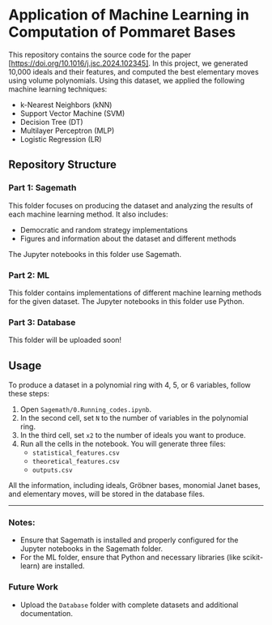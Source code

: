 # Application of Machine Learning in Computation of Pommaret Bases

This repository contains the source code for the paper [https://doi.org/10.1016/j.jsc.2024.102345]. In this project, we generated 10,000 ideals and their features, and computed the best elementary moves using volume polynomials. Using this dataset, we applied the following machine learning techniques:
- k-Nearest Neighbors (kNN)
- Support Vector Machine (SVM)
- Decision Tree (DT)
- Multilayer Perceptron (MLP)
- Logistic Regression (LR)

## Repository Structure

### Part 1: Sagemath

This folder focuses on producing the dataset and analyzing the results of each machine learning method. It also includes:
- Democratic and random strategy implementations
- Figures and information about the dataset and different methods

The Jupyter notebooks in this folder use Sagemath.

### Part 2: ML

This folder contains implementations of different machine learning methods for the given dataset. The Jupyter notebooks in this folder use Python.

### Part 3: Database

This folder will be uploaded soon!

## Usage

To produce a dataset in a polynomial ring with 4, 5, or 6 variables, follow these steps:

1. Open `Sagemath/0.Running_codes.ipynb`.
2. In the second cell, set `N` to the number of variables in the polynomial ring.
3. In the third cell, set `x2` to the number of ideals you want to produce.
4. Run all the cells in the notebook. You will generate three files:
   - `statistical_features.csv`
   - `theoretical_features.csv`
   - `outputs.csv`

All the information, including ideals, Gröbner bases, monomial Janet bases, and elementary moves, will be stored in the database files.

---

### Notes:
- Ensure that Sagemath is installed and properly configured for the Jupyter notebooks in the Sagemath folder.
- For the ML folder, ensure that Python and necessary libraries (like scikit-learn) are installed.

### Future Work
- Upload the `Database` folder with complete datasets and additional documentation.
